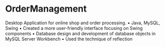 # OrderManagement
Desktop Application for online shop and order processing.
• Java, MySQL, Swing
• Created a more user-friendly interface focusing on Swing components
• Database design and development of database objects in MySQL Server Workbench
• Used the technique of reflection
